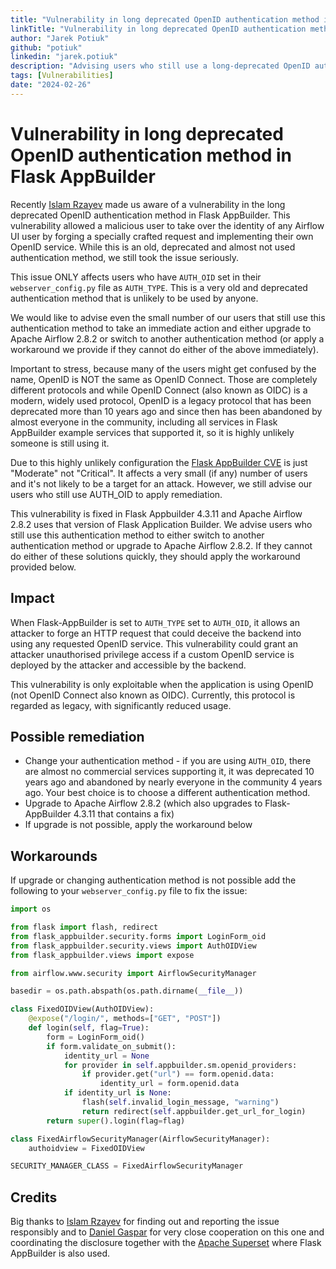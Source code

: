 ```yaml
---
title: "Vulnerability in long deprecated OpenID authentication method in Flask AppBuilder"
linkTitle: "Vulnerability in long deprecated OpenID authentication method in Flask AppBuilder"
author: "Jarek Potiuk"
github: "potiuk"
linkedin: "jarek.potiuk"
description: "Advising users who still use a long-deprecated OpenID authentication method in Flask AppBuilder to upgrade to Apache Airflow 2.8.2"
tags: [Vulnerabilities]
date: "2024-02-26"
---
```


# Vulnerability in long deprecated OpenID authentication method in Flask AppBuilder

Recently [Islam Rzayev](https://www.linkedin.com/in/islam-rzayev) made us aware of a vulnerability in the
long deprecated OpenID authentication method in Flask AppBuilder. This vulnerability allowed a malicious user
to take over the identity of any Airflow UI user by forging a specially crafted request and implementing
their own OpenID service. While this is an old, deprecated and almost not used authentication method, we still
took the issue seriously.

This issue ONLY affects users who have ``AUTH_OID`` set in their ``webserver_config.py`` file as
``AUTH_TYPE``. This is a very old and deprecated authentication method that is unlikely to be used by anyone.

We would like to advise even the small number of our users that still use this
authentication method to take an immediate action and either upgrade to Apache Airflow 2.8.2 or switch to
another authentication method (or apply a workaround we provide if they cannot do either of the above
immediately).

Important to stress, because many of the users might get confused by the name, OpenID is NOT the same as
OpenID Connect. Those are completely different protocols and while OpenID Connect (also known as OIDC) is
a modern, widely used  protocol, OpenID is a legacy protocol that has been deprecated more than 10 years
ago and since then has been abandoned by almost everyone in the community, including all services in
Flask AppBuilder example services that supported it, so it is highly unlikely someone is still using it.

Due to this highly unlikely configuration the [Flask AppBuilder CVE](https://www.cve.org/CVERecord?id=CVE-2024-25128)
is just "Moderate" not "Critical". It affects a very small (if any) number of users and it's not likely
to be a target for an attack. However, we still advise our users who still use AUTH_OID to apply remediation.

This vulnerability is fixed in Flask Appbuilder 4.3.11 and Apache Airflow 2.8.2 uses that version of Flask
Application Builder. We advise users who still use this authentication method to either switch to another
authentication method or upgrade to Apache Airflow 2.8.2. If they cannot do either
of these solutions quickly, they should apply the workaround provided below.

## Impact

When Flask-AppBuilder is set to ``AUTH_TYPE`` set to ``AUTH_OID``, it allows an attacker to forge an HTTP
request that could deceive the backend into using any requested OpenID service. This vulnerability
could grant an attacker unauthorised privilege access if a custom OpenID service is deployed
by the attacker and accessible by the backend.

This vulnerability is only exploitable when the application is using OpenID (not OpenID Connect also known
as OIDC). Currently, this protocol is regarded as legacy, with significantly reduced usage.

## Possible remediation

* Change your authentication method - if you are using ``AUTH_OID``, there are almost no commercial services
  supporting it, it was deprecated 10 years ago and abandoned by nearly everyone in the community 4 years
  ago. Your best choice is to choose a different authentication method.
* Upgrade to Apache Airflow 2.8.2 (which also upgrades to Flask-AppBuilder 4.3.11 that contains a fix)
* If upgrade is not possible, apply the workaround below

## Workarounds

If upgrade or changing authentication method is not possible add the following to
your ``webserver_config.py`` file to fix the issue:

```python
import os

from flask import flash, redirect
from flask_appbuilder.security.forms import LoginForm_oid
from flask_appbuilder.security.views import AuthOIDView
from flask_appbuilder.views import expose

from airflow.www.security import AirflowSecurityManager

basedir = os.path.abspath(os.path.dirname(__file__))

class FixedOIDView(AuthOIDView):
    @expose("/login/", methods=["GET", "POST"])
    def login(self, flag=True):
        form = LoginForm_oid()
        if form.validate_on_submit():
            identity_url = None
            for provider in self.appbuilder.sm.openid_providers:
                if provider.get("url") == form.openid.data:
                    identity_url = form.openid.data
            if identity_url is None:
                flash(self.invalid_login_message, "warning")
                return redirect(self.appbuilder.get_url_for_login)
        return super().login(flag=flag)

class FixedAirflowSecurityManager(AirflowSecurityManager):
    authoidview = FixedOIDView

SECURITY_MANAGER_CLASS = FixedAirflowSecurityManager
```

## Credits

Big thanks to [Islam Rzayev](https://www.linkedin.com/in/islam-rzayev) for finding out and reporting the issue responsibly and to [Daniel Gaspar](https://github.com/dpgaspar) for
very close cooperation on this one and coordinating the disclosure together with the [Apache Superset](https://superset.apache.org/)
where Flask AppBuilder is also used.
